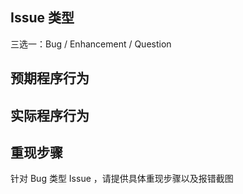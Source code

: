


## Issue 类型

三选一：Bug  / Enhancement /  Question



## 预期程序行为



## 实际程序行为



## 重现步骤

针对 Bug 类型 Issue ，请提供具体重现步骤以及报错截图
